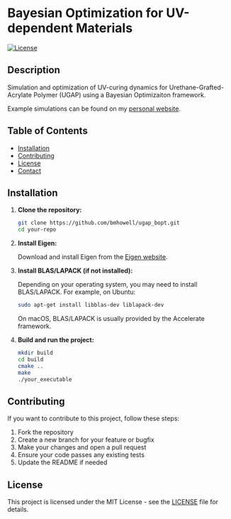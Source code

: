 # Bayesian Optimization for UV-dependent Materials

[![License](https://img.shields.io/badge/license-MIT-blue.svg)](https://opensource.org/licenses/MIT)

## Description

Simulation and optimization of UV-curing dynamics for Urethane-Grafted-Acrylate Polymer (UGAP) using a Bayesian Optimizaiton framework. 

Example simulations can be found on my [personal website](https://bmhowell.github.io/pages/rxns.html).

## Table of Contents

- [Installation](#installation)
- [Contributing](#contributing)
- [License](#license)
- [Contact](#contact)

## Installation

1. **Clone the repository:**

    ```bash
    git clone https://github.com/bmhowell/ugap_bopt.git
    cd your-repo
    ```

2. **Install Eigen:**

    Download and install Eigen from the [Eigen website](http://eigen.tuxfamily.org/dox/GettingStarted.html).

3. **Install BLAS/LAPACK (if not installed):**

    Depending on your operating system, you may need to install BLAS/LAPACK. For example, on Ubuntu:

    ```bash
    sudo apt-get install libblas-dev liblapack-dev
    ```

    On macOS, BLAS/LAPACK is usually provided by the Accelerate framework.

4. **Build and run the project:**

    ```bash
    mkdir build
    cd build
    cmake ..
    make
    ./your_executable
    ```


## Contributing

If you want to contribute to this project, follow these steps:

1. Fork the repository
2. Create a new branch for your feature or bugfix
3. Make your changes and open a pull request
4. Ensure your code passes any existing tests
5. Update the README if needed

## License

This project is licensed under the MIT License - see the [LICENSE](LICENSE) file for details.
